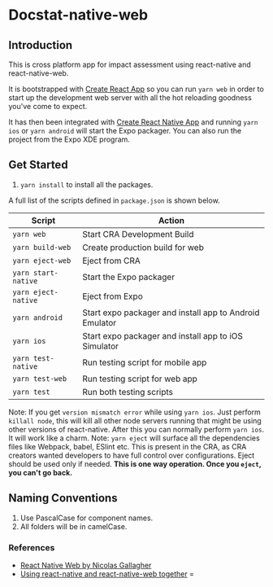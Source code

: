 # Docstat-native-web

## Introduction

This is cross platform app for impact assessment using react-native and react-native-web.

It is bootstrapped with [Create React App](https://github.com/facebook/create-react-app) so you can run `yarn web` in order to start up the development web server with all the hot reloading goodness you've come to expect.

It has then been integrated with [Create React Native App](https://github.com/react-community/create-react-native-app) and running `yarn ios` or `yarn android` will start the Expo packager. You can also run the project from the Expo XDE program.


## Get Started

1. `yarn install` to install all the packages.

A full list of the scripts defined in `package.json` is shown below.

| Script              | Action                                                  |
|---------------------|---------------------------------------------------------|
| `yarn web`          | Start CRA Development Build                             |
| `yarn build-web`    | Create production build for web                         |
| `yarn eject-web`    | Eject from CRA                                          |
| `yarn start-native` | Start the Expo packager                                 |
| `yarn eject-native` | Eject from Expo                                         |
| `yarn android`      | Start expo packager and install app to Android Emulator |
| `yarn ios`          | Start expo packager and install app to iOS Simulator    |
| `yarn test-native`  | Run testing script for mobile app                       |
| `yarn test-web`     | Run testing script for web app                          |
| `yarn test`         | Run both testing scripts                                |

Note: If you get `version mismatch error` while using `yarn ios`. Just perform `killall node`, this will kill all other node servers running that might be using other versions
of react-native. After this you can normally perform `yarn ios`. It will work like a charm.
Note: `yarn eject` will surface all the dependencies files like Webpack, babel, ESlint etc. This is present in the CRA, as CRA creators wanted developers to have full control over configurations. Eject should be used only if needed. **This is one way operation. Once you `eject`, you can't go back.**

## Naming Conventions
1. Use PascalCase for component names.
2. All folders will be in camelCase.

### References

- [React Native Web by Nicolas Gallagher](https://github.com/necolas)
- [Using react-native and react-native-web together](https://medium.com/@yannickdot/write-once-run-anywhere-with-create-react-native-app-and-react-native-web-ad40db63eed0) =
